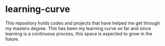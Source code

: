 # learning-curve
This repository holds codes and projects that have helped me get through my masters degree. This has been my learning curve so far and since learning is a continuous process, this space is expected to grow in the future. 
